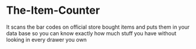 # The-Item-Counter
It scans the bar codes on official store bought items and puts them in your data base so you can know exactly how much stuff you have without looking in every drawer you own
